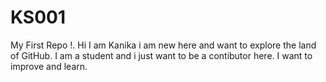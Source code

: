 # KS001
My First Repo !. Hi I am Kanika i am new here and want to explore the land of GitHub.
I am a student and i just want to be a contibutor here.
I want to improve and learn.
